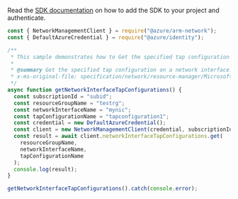 Read the [SDK documentation](https://github.com/Azure/azure-sdk-for-js/blob/%40azure%2Farm-network_27.0.0/sdk/network/arm-network/README.md) on how to add the SDK to your project and authenticate.

```javascript
const { NetworkManagementClient } = require("@azure/arm-network");
const { DefaultAzureCredential } = require("@azure/identity");

/**
 * This sample demonstrates how to Get the specified tap configuration on a network interface.
 *
 * @summary Get the specified tap configuration on a network interface.
 * x-ms-original-file: specification/network/resource-manager/Microsoft.Network/stable/2021-05-01/examples/NetworkInterfaceTapConfigurationGet.json
 */
async function getNetworkInterfaceTapConfigurations() {
  const subscriptionId = "subid";
  const resourceGroupName = "testrg";
  const networkInterfaceName = "mynic";
  const tapConfigurationName = "tapconfiguration1";
  const credential = new DefaultAzureCredential();
  const client = new NetworkManagementClient(credential, subscriptionId);
  const result = await client.networkInterfaceTapConfigurations.get(
    resourceGroupName,
    networkInterfaceName,
    tapConfigurationName
  );
  console.log(result);
}

getNetworkInterfaceTapConfigurations().catch(console.error);
```
